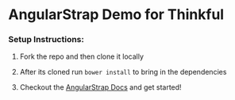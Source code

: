 # AngularStrap Demo for Thinkful


### Setup Instructions:

1. Fork the repo and then clone it locally

2. After its cloned run `bower install` to bring in the dependencies

3. Checkout the [AngularStrap Docs](http://mgcrea.github.io/angular-strap/) and get started!
